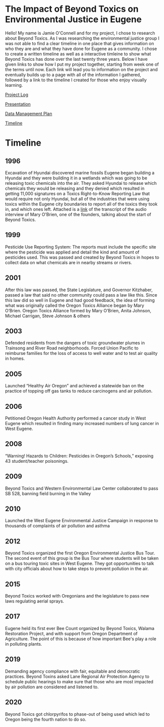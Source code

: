 # The Impact of Beyond Toxics on Environmental Justice in Eugene



Hello! My name is Jamie O'Connell and for my project, I chose to research about Beyond Toxics. As I was researching the environmental justice group I was not able to find a clear timeline in one place that gives information on who they are and what they have done for Eugene as a community. I chose to create a written timeline as well as a interactive timleine to show what Beyond Toxics has done over the last twenty three years. Below I have given links to show how I put my project together, starting from week one of the terms until now. Each link will lead you to information on the project and eventually builds up to a page with all of the information I gathered, followed by a link to the timeline I created for those who enjoy visually learning. 

[Project Log](/project-log.md) 

[Presentation](/presentation.md)

[Data Management Plan](/data-management.md)

[Timeline](/Timeline.md)



# Timeline
 

## 1996
Excavation of Hyundai discovered marine fossils 
Eugene began building a Hyundai and they were building it in a wetlands which was going to be releasing toxic chemicals into the air. They asked Hyundai to release which chemicals they would be releasing and they denied which resulted in getting 11,000 signatures on a Toxics Right-to-Know Reporting Law that would require not only Hyundai, but all of the industries that were using toxics within the Eugene city boundaries to report all of the toxics they took in, and which ones left. Attached is a [link](/Interviewtranscript.md) of the transcript of the audio interview of Mary O'Brien, one of the founders, talking about the start of Beyond Toxics. 

## 1999
Pesticide Use Reporting System: The reports must include the specific site where the pesticide was applied and detail the kind and amount of pesticides used. This was passed and created by Beyond Toxics in hopes to collect data on what chemicals are in nearby streams or rivers. 

## 2001 
After this law was passed, the State Legislature, and Governor Kitzhaber, passed a law that said no other community could pass a law like this. Since this law did so well in Eugene and had good feedback, the idea of forming what was originally called the Oregon Toxics Alliance began by Mary O’Brien. Oregon Toxics Alliance formed by Mary O’Brien, Anita Johnson, Michael Carrigan, Steve Johnson & others 

## 2003
Defended residents from the dangers of toxic groundwater plumes in Trainsong and River Road neighborhoods. Forced Union Pacific to reimburse families for the loss of access to well water and to test air quality in homes.

## 2005
Launched “Healthy Air Oregon” and achieved a statewide ban on the practice of topping off gas tanks to reduce carcinogens and air pollution. 

## 2006 
Petitioned Oregon Health Authority performed a cancer study in West Eugene which resulted in finding many increased numbers of lung cancer in West Eugene.

## 2008 
“Warning! Hazards to Children: Pesticides in Oregon’s Schools,” exposing 43 student/teacher poisonings.

## 2009
Beyond Toxics and Western Environmental Law Center collaborated to pass SB 528, banning field burning in the Valley

## 2010
Launched the West Eugene Environmental Justice Campaign in response to thousands of complaints of air pollution and asthma

## 2012
Beyond Toxics organized the first Oregon Environmental Justice Bus Tour. The second event of this group is the Bus Tour where students will be taken on a bus touring toxic sites in West Eugene. They got opportunities to talk with city officials about how to take steps to prevent pollution in the air. 

## 2015 
Beyond Toxics worked with Oregonians and the legislature to pass new laws regulating aerial sprays. 

## 2017 
Eugene held its first ever Bee Count organized by Beyond Toxics, Walama Restoration Project, and with support from Oregon Department of Agriculture. The point of this is because of how important Bee's play a role in polluting plants. 

## 2019
Demanding agency compliance with fair, equitable and democratic practices. Beyond Toxins asked Lane Regional Air Protection Agency to schedule public hearings to make sure that those who are most impacted by air pollution are considered and listened to.  

## 2020 
Beyond Toxics got chlorpyrifos to phase-out of being used which led to Oregon being the fourth nation to do so. 







 












